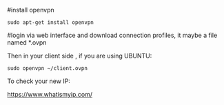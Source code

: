 
#install openvpn

```
sudo apt-get install openvpn
```

#login via web interface and download connection profiles, it maybe a file named *.ovpn


Then in your client side , if you are using UBUNTU:

```
sudo openvpn ~/client.ovpn
```

To check your new IP:

https://www.whatismyip.com/

